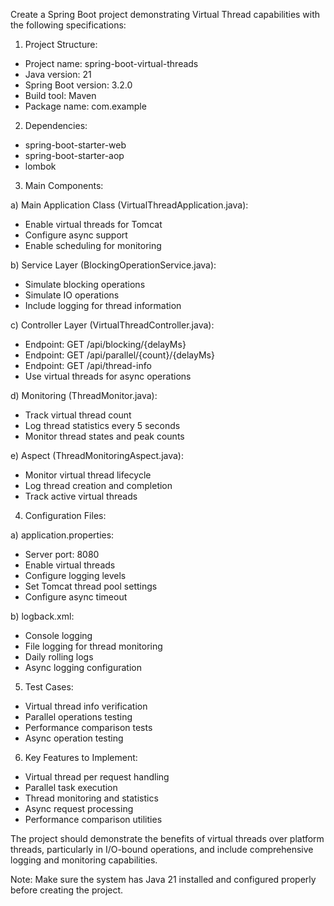 Create a Spring Boot project demonstrating Virtual Thread capabilities with the following specifications:

1. Project Structure:
- Project name: spring-boot-virtual-threads
- Java version: 21
- Spring Boot version: 3.2.0
- Build tool: Maven
- Package name: com.example

2. Dependencies:
- spring-boot-starter-web
- spring-boot-starter-aop
- lombok

3. Main Components:

a) Main Application Class (VirtualThreadApplication.java):
- Enable virtual threads for Tomcat
- Configure async support
- Enable scheduling for monitoring

b) Service Layer (BlockingOperationService.java):
- Simulate blocking operations
- Simulate IO operations
- Include logging for thread information

c) Controller Layer (VirtualThreadController.java):
- Endpoint: GET /api/blocking/{delayMs}
- Endpoint: GET /api/parallel/{count}/{delayMs}
- Endpoint: GET /api/thread-info
- Use virtual threads for async operations

d) Monitoring (ThreadMonitor.java):
- Track virtual thread count
- Log thread statistics every 5 seconds
- Monitor thread states and peak counts

e) Aspect (ThreadMonitoringAspect.java):
- Monitor virtual thread lifecycle
- Log thread creation and completion
- Track active virtual threads

4. Configuration Files:

a) application.properties:
- Server port: 8080
- Enable virtual threads
- Configure logging levels
- Set Tomcat thread pool settings
- Configure async timeout

b) logback.xml:
- Console logging
- File logging for thread monitoring
- Daily rolling logs
- Async logging configuration

5. Test Cases:
- Virtual thread info verification
- Parallel operations testing
- Performance comparison tests
- Async operation testing

6. Key Features to Implement:
- Virtual thread per request handling
- Parallel task execution
- Thread monitoring and statistics
- Async request processing
- Performance comparison utilities

The project should demonstrate the benefits of virtual threads over platform threads, particularly in I/O-bound operations, and include comprehensive logging and monitoring capabilities.

Note: Make sure the system has Java 21 installed and configured properly before creating the project.